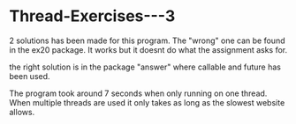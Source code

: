 # Thread-Exercises---3

2 solutions has been made for this program. The "wrong" one can be found in the ex20 package. It works but it doesnt do what the assignment asks for.

the right solution is in the package "answer" where callable and future has been used.

The program took around 7 seconds when only running on one thread. When multiple threads are used it only takes as long as the slowest website allows.
